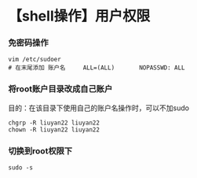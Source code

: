 # 【shell操作】用户权限

### 免密码操作

```
vim /etc/sudoer
# 在末尾添加 账户名     ALL=(ALL)       NOPASSWD: ALL
```

### 将root账户目录改成自己账户

目的：在该目录下使用自己的账户名操作时，可以不加sudo

```
chgrp -R liuyan22 liuyan22
chown -R liuyan22 liuyan22
```

### 切换到root权限下

```
sudo -s
```





